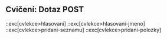## Cvičení: Dotaz POST

::exc[cvlekce>hlasovani]
::exc[cvlekce>hlasovani-jmeno]
::exc[cvlekce>pridani-seznamu]
::exc[cvlekce>pridani-polozky]
